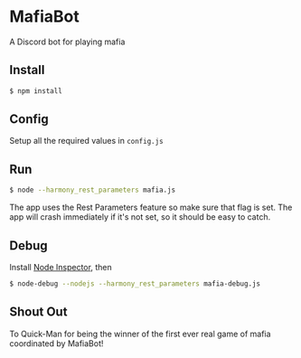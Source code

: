 # MafiaBot

A Discord bot for playing mafia

## Install

```sh
$ npm install
```

## Config

Setup all the required values in `config.js`

## Run

```sh
$ node --harmony_rest_parameters mafia.js
```
The app uses the Rest Parameters feature so make sure that flag is set. The app will crash immediately if it's not set, so it should be easy to catch.

## Debug

Install [Node Inspector](https://github.com/node-inspector/node-inspector), then

```sh
$ node-debug --nodejs --harmony_rest_parameters mafia-debug.js
```

## Shout Out
To Quick-Man for being the winner of the first ever real game of mafia coordinated by MafiaBot!